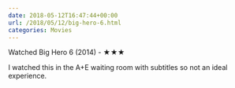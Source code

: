 ```yaml
---
date: 2018-05-12T16:47:44+00:00
url: /2018/05/12/big-hero-6.html
categories: Movies
---
```

Watched Big Hero 6 (2014) - ★★★

I watched this in the A+E waiting room with subtitles so not an ideal experience.


